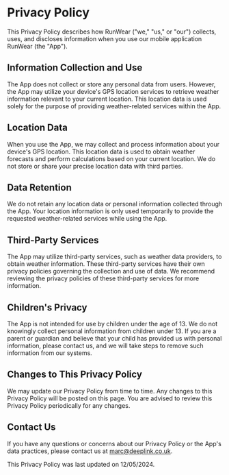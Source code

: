 # Privacy Policy

This Privacy Policy describes how RunWear ("we," "us," or "our") collects, uses, and discloses information when you use our mobile application RunWear (the "App").

## Information Collection and Use

The App does not collect or store any personal data from users. However, the App may utilize your device's GPS location services to retrieve weather information relevant to your current location. This location data is used solely for the purpose of providing weather-related services within the App.

## Location Data

When you use the App, we may collect and process information about your device's GPS location. This location data is used to obtain weather forecasts and perform calculations based on your current location. We do not store or share your precise location data with third parties.

## Data Retention

We do not retain any location data or personal information collected through the App. Your location information is only used temporarily to provide the requested weather-related services while using the App.

## Third-Party Services

The App may utilize third-party services, such as weather data providers, to obtain weather information. These third-party services have their own privacy policies governing the collection and use of data. We recommend reviewing the privacy policies of these third-party services for more information.

## Children's Privacy

The App is not intended for use by children under the age of 13. We do not knowingly collect personal information from children under 13. If you are a parent or guardian and believe that your child has provided us with personal information, please contact us, and we will take steps to remove such information from our systems.

## Changes to This Privacy Policy

We may update our Privacy Policy from time to time. Any changes to this Privacy Policy will be posted on this page. You are advised to review this Privacy Policy periodically for any changes.

## Contact Us

If you have any questions or concerns about our Privacy Policy or the App's data practices, please contact us at [marc@deeplink.co.uk](mailto:marc@deeplink.co.uk).

This Privacy Policy was last updated on 12/05/2024.
